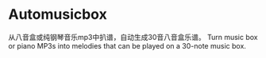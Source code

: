 # Automusicbox
从八音盒或纯钢琴音乐mp3中扒谱，自动生成30音八音盒乐谱。
Turn music box or piano MP3s into melodies that can be played on a 30-note music box.
